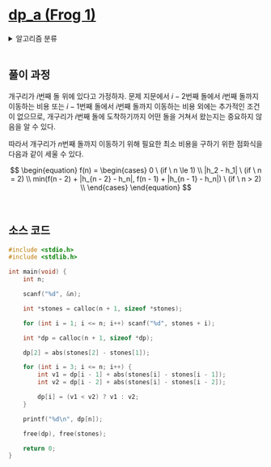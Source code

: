 # [dp_a (Frog 1)](https://atcoder.jp/contests/dp/tasks/dp_a)

<details>
  <summary>알고리즘 분류</summary>
  
  *dp*
</details>

<br />

## 풀이 과정

개구리가 $i$번째 돌 위에 있다고 가정하자. 문제 지문에서 $i - 2$번째 돌에서 $i$번째 돌까지 이동하는 비용 또는 $i - 1$번째 돌에서 $i$번째 돌까지 이동하는 비용 외에는 추가적인 조건이 없으므로, 개구리가 $i$번째 돌에 도착하기까지 어떤 돌을 거쳐서 왔는지는 중요하지 않음을 알 수 있다.

따라서 개구리가 $n$번째 돌까지 이동하기 위해 필요한 최소 비용을 구하기 위한 점화식을 다음과 같이 세울 수 있다. 

$$
\begin{equation}
    f(n) =
    \begin{cases}
        0 \  (if \ n \le 1) \\
        |h_2 - h_1| \ (if \ n = 2) \\
        min(f(n - 2) + |h_{n - 2} - h_n|, f(n - 1) + |h_{n - 1} - h_n|) \ (if \ n > 2) \\
    \end{cases}
\end{equation}
$$

<br />

## 소스 코드

```c
#include <stdio.h>
#include <stdlib.h>

int main(void) {
    int n;

    scanf("%d", &n);

    int *stones = calloc(n + 1, sizeof *stones);

    for (int i = 1; i <= n; i++) scanf("%d", stones + i);

    int *dp = calloc(n + 1, sizeof *dp);

    dp[2] = abs(stones[2] - stones[1]);

    for (int i = 3; i <= n; i++) {
        int v1 = dp[i - 1] + abs(stones[i] - stones[i - 1]);
        int v2 = dp[i - 2] + abs(stones[i] - stones[i - 2]);

        dp[i] = (v1 < v2) ? v1 : v2;
    }

    printf("%d\n", dp[n]);

    free(dp), free(stones);

    return 0;
}
```
